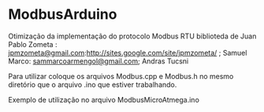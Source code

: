 # ModbusArduino
Otimização da implementação do protocolo Modbus RTU biblioteda de Juan Pablo Zometa : jpmzometa@gmail.com:http://sites.google.com/site/jpmzometa/ ; Samuel Marco: sammarcoarmengol@gmail.com; Andras Tucsni

Para utilizar coloque os arquivos Modbus.cpp e Modbus.h no mesmo diretório que o arquivo .ino que estiver trabalhando.

Exemplo de utilização no arquivo ModbusMicroAtmega.ino
